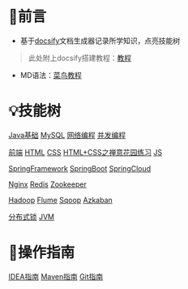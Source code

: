 # 🤝前言

- 基于[docsify](https://docsify.js.org/#/zh-cn/)文档生成器记录所学知识，点亮技能树

> 此处附上docsify搭建教程：[教程](/搭建Docsify到GitHub)

- MD语法：[菜鸟教程](https://www.runoob.com/markdown/md-tutorial.html)

# 💡技能树

[Java基础](/Java基础/README)		[MySQL](/MySQL/README)		[网络编程](/网络编程/README)		[并发编程](/JUC并发编程/README)

[前端](/前端/前端概述)		[HTML](/前端/HTML)		[CSS](/前端/CSS)		[HTML+CSS之禅意花园练习](/前端/HTML+CSS禅意花园练习)		[JS](/前端/JS)

[SpringFramework](/Spring/SpringFramework)		[SpringBoot](/Spring/SpringBoot)		[SpringCloud](/Spring/SpringCloud/README)

[Nginx](/Nginx/README)		[Redis](/Redis/README)		[Zookeeper](/Zookeeper/README)

[Hadoop](/Hadoop/README)		[Flume](/Flume/Flume)		[Sqoop](/Sqoop/Sqoop)		[Azkaban](Azkaban/Azkaban)

[分布式锁](/其他/分布式锁)		[JVM](/JVM/README)

# 🧤操作指南

[IDEA指南](/其他/IDEA指南)		[Maven指南](/其他/Maven指南)		[Git指南](/其他/Git指南)

















